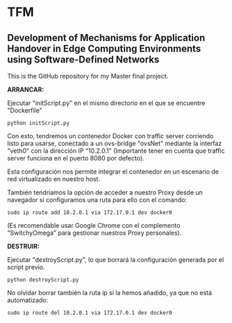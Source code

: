 # TFM
## Development of Mechanisms for Application Handover in Edge Computing Environments using Software-Defined Networks

This is the GitHub repository for my Master final project. 

**ARRANCAR:**

Ejecutar "initScript.py" en el mismo directorio en el que se encuentre "Dockerfile"

`python initScript.py`

Con esto, tendremos un contenedor Docker con traffic server corriendo listo para usarse, conectado a un ovs-bridge "ovsNet" mediante la interfaz "veth0" con la dirección IP "10.2.0.1" (Importante tener en cuenta que traffic server funciona en el puerto 8080 por defecto).

Esta configuración nos permite integrar el contenedor en un escenario de red virtualizado en nuestro host.

También tendríamos la opción de acceder a nuestro Proxy desde un navegador si configuramos una ruta para ello con el comando:

`sudo ip route add 10.2.0.1 via 172.17.0.1 dev docker0`

(Es recomendable usar Google Chrome con el complemento "SwitchyOmega" para gestionar nuestros Proxy personales).

**DESTRUIR:**

Ejecutar "destroyScript.py", lo que borrará la configuración generada por el script previo.

`python destroyScript.py`

No olvidar borrar también la ruta ip si la hemos añadido, ya que no está automatizado:

`sudo ip route del 10.2.0.1 via 172.17.0.1 dev docker0`